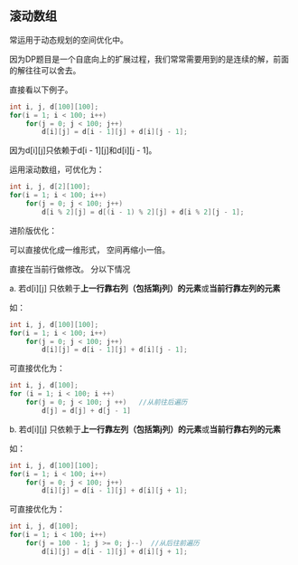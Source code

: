 ## 滚动数组
常运用于动态规划的空间优化中。

因为DP题目是一个自底向上的扩展过程，我们常常需要用到的是连续的解，前面的解往往可以舍去。

 直接看以下例子。 

```c++
int i, j, d[100][100];
for(i = 1; i < 100; i++)
    for(j = 0; j < 100; j++)
        d[i][j] = d[i - 1][j] + d[i][j - 1];
```

因为d\[i]\[j]只依赖于d\[i - 1]\[j]和d\[i]\[j - 1]。

运用滚动数组，可优化为：

```c++
int i, j, d[2][100];
for(i = 1; i < 100; i++)
    for(j = 0; j < 100; j++)
        d[i % 2][j] = d[(i - 1) % 2][j] + d[i % 2][j - 1];
```



进阶版优化：

可以直接优化成一维形式， 空间再缩小一倍。

直接在当前行做修改。 分以下情况

a. 若d\[i]\[j] 只依赖于**上一行靠右列（包括第j列）的元素**或**当前行靠左列的元素**

如： 

```c++
int i, j, d[100][100];
for(i = 1; i < 100; i++)
    for(j = 0; j < 100; j++)
        d[i][j] = d[i - 1][j] + d[i][j - 1];
```

可直接优化为：

```c++
int i, j, d[100];
for (i = 1; i < 100; i ++)
	for(j = 0; j < 100; j ++)   //从前往后遍历
    	d[j] = d[j] + d[j - 1]
```

b. 若d\[i]\[j] 只依赖于**上一行靠左列（包括第j列）的元素**或**当前行靠右列的元素**

如： 

```c++
int i, j, d[100][100];
for(i = 1; i < 100; i++)
    for(j = 0; j < 100; j++)
        d[i][j] = d[i - 1][j] + d[i][j + 1];
```

可直接优化为：

```c++
int i, j, d[100];
for(i = 1; i < 100; i++)
    for(j = 100 - 1; j >= 0; j--)  //从后往前遍历
        d[i][j] = d[i - 1][j] + d[i][j + 1];
```

